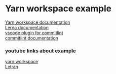 # Yarn workspace example

[Yarn workspace documentation](https://yarnpkg.com/lang/en/docs/workspaces/?fbclid=IwAR2wkfeMbDX0-5RHgN0QeNJCEup0FMXfLy7jJhC2uWDNdSQleCp7OrKMnGw)<br>
[Lerna documentation](https://github.com/lerna/lerna#getting-started)<br>
[vscode plugin for commitlint](https://marketplace.visualstudio.com/itemdetails?itemName=KnisterPeter.vscode-commitizen)<br>
[commitlint documentation](https://conventional-changelog.github.io/commitlint/#/reference-configuration)<br>

### youtube links about example
[yarn workspace](https://www.youtube.com/watch?v=G8KXFWftCg0)<br>
[Letran](https://www.youtube.com/watch?v=p6qoJ4apCjA&t=133s)<br>
